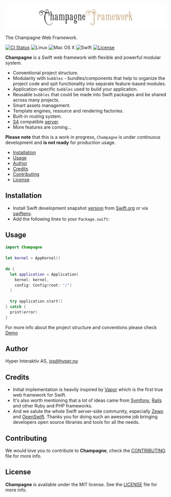 ![Champagne](https://github.com/hyperoslo/Champagne/blob/master/Art/ChampagneCover.png)

The Champagne Web Framework.

[![CI Status](http://img.shields.io/travis/hyperoslo/Champagne.svg?style=flat)](https://travis-ci.org/hyperoslo/Champagne)
![Linux](https://img.shields.io/badge/os-linux-green.svg?style=flat)
![Mac OS X](https://img.shields.io/badge/os-Mac%20OS%20X-green.svg?style=flat)
![Swift](https://img.shields.io/badge/%20in-swift%203.0-orange.svg)
[![License](http://img.shields.io/badge/license-MIT-brightgreen.svg)](http://opensource.org/licenses/MIT)

**Champagne** is a Swift web framework with flexible and powerful modular
system.

* Conventional project structure.
* Modularity with `bubbles` - bundles/components that help to organize
the project code and spit functionality into separate feature-based modules.
* Application-specific `bubbles` used to build your application.
* Reusable `bubbles` that could be made into Swift packages and be shared across
many projects.
* Smart assets management.
* Template engines, resource and rendering factories.
* Built-in routing system.
* [S4](https://github.com/open-swift/S4) compatible [server](https://github.com/VeniceX/Venice).
* More features are coming...

**Please note** that this is a work in progress, `Champagne` is under continuous
development and **is not ready** for production usage.

* [Installation](#installation)
* [Usage](#usage)
* [Author](#author)
* [Credits](#credits)
* [Contributing](#contributing)
* [License](#license)

## Installation

* Install Swift development snapshot [version](https://github.com/hyperoslo/Champagne/blob/master/.swift-version)
from [Swift.org](https://swift.org/download/) or via [swiftenv](https://github.com/kylef/swiftenv).
* Add the following lines to your `Package.swift`:

## Usage

```swift
import Champagne

let kernel = AppKernel()

do {
  let application = Application(
    kernel: kernel,
    config: Config(root: "/")
  )

  try application.start()
} catch {
  print(error)
}
```

For more info about the project structure and conventions please check
[Demo](https://github.com/hyperoslo/Champagne/blob/master/Sources/Demo)

## Author

Hyper Interaktiv AS, ios@hyper.no

## Credits

- Initial implementation is heavily inspired by [Vapor](https://github.com/qutheory/vapor)
which is the first true web framework for Swift.
- It's also worth mentioning that a lot of ideas came from
[Symfony](http://symfony.com), [Rails](https://github.com/rails/rails) and
other Ruby and PHP frameworks.
- And we salute the whole Swift server-side community, especially
[Zewo](https://github.com/Zewo/Zewo) and [OpenSwift](https://github.com/open-swift).
Thanks you for doing such an awesome job bringing developers open source
libraries and tools for all the needs.

## Contributing

We would love you to contribute to **Champagne**, check the [CONTRIBUTING](https://github.com/hyperoslo/Champagne/blob/master/CONTRIBUTING.md)
file for more info.

## License

**Champagne** is available under the MIT license. See the [LICENSE](https://github.com/hyperoslo/Champagne/blob/master/LICENSE.md) file for more info.
